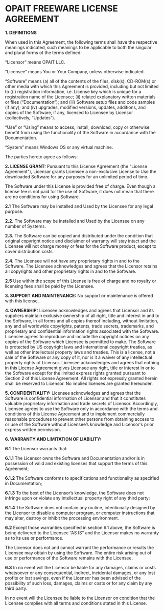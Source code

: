 # OPAIT FREEWARE LICENSE AGREEMENT

**1. DEFINITIONS**

When used in this Agreement, the following terms shall have the respective meanings indicated, such meanings to be applicable to both the singular and plural forms of the terms defined:

“Licensor” means OPAIT LLC.

“Licensee” means You or Your Company, unless otherwise indicated.

“Software” means (a) all of the contents of the files, disk(s), CD-ROM(s) or other media with which this Agreement is provided, including but not limited to ((i) registration information, i.e. License key which is unique for a registration name of the Licensee; (ii) related explanatory written materials or files (“Documentation”); and (iii) Software setup files and code samples (if any); and (iv) upgrades, modified versions, updates, additions, and copies of the Software, if any, licensed to Licensee by Licensor (collectively, “Updates”).

“Use” or “Using” means to access, install, download, copy or otherwise benefit from using the functionality of the Software in accordance with the Documentation.

“System” means Windows OS or any virtual machine.

The parties hereto agree as follows:

**2. LICENSE GRANT:**  Pursuant to this License Agreement (the "License Agreement"), Licensor grants Licensee a non-exclusive License to Use the downloaded Software for any purposes for an unlimited period of time.

The Software under this License is provided free of charge. Even though a license fee is not paid for the use of Software, it does not mean that there are no conditions for using Software.

**2.1** The Software may be installed and Used by the Licensee for any legal purpose.

**2.2.** The Software may be installed and Used by the Licensee on any number of Systems.

**2.3.** The Software can be copied and distributed under the condition that original copyright notice and disclaimer of warranty will stay intact and the Licensee will not charge money or fees for the Software product, except to cover distribution costs.

**2.4.** The Licensee will not have any proprietary rights in and to the Software. The Licensee acknowledges and agrees that the Licensor retains all copyrights and other proprietary rights in and to the Software.

**2.5** Use within the scope of this License is free of charge and no royalty or licensing fees shall be paid by the Licensee.

 
**3. SUPPORT AND MAINTENANCE:** No support or maintenance is offered with this license. 
 
**4. OWNERSHIP:** Licensee acknowledges and agrees that Licensor and its suppliers maintain exclusive ownership of all right, title and interest in and to the Software, in all forms and all copies thereof including, without limitation, any and all worldwide copyrights, patents, trade secrets, trademarks, and proprietary and confidential information rights associated with the Software.  Licensee agrees to reproduce and include the copyright notices on any copies of the Software which Licensee is permitted to make.  The Software is protected by US copyright laws and international copyright treaties, as well as other intellectual property laws and treaties.  This is a license, not a sale of the Software or any copy of it, nor is it a waiver of any intellectual property rights of Licensor.  Licensee acknowledges and agrees that nothing in this License Agreement gives Licensee any right, title or interest in or to the Software except for the limited express rights granted pursuant to Section 2 of this License Agreement.  All rights not expressly granted herein shall be reserved to Licensor.  No implied licenses are granted hereunder.
 
**5. CONFIDENTIALITY:**  Licensee acknowledges and agrees that the Software is confidential information of Licensor and that it constitutes valuable proprietary information and trade secrets of Licensor.  Accordingly, Licensee agrees to use the Software only in accordance with the terms and conditions of this License Agreement and to implement commercially reasonable procedures to prevent other persons from obtaining access to or use of the Software without Licensee’s knowledge and Licensor's prior express written permission.
 
**6. WARRANTY AND LIMITATION OF LIABILITY:**

**6.1** The Licensor warrants that:

**6.1.1** The Licensor owns the Software and Documentation and/or is in possession of valid and existing licenses that support the terms of this Agreement;

**6.1.2** The Software conforms to specifications and functionality as specified in Documentation;

**6.1.3** To the best of the Licensor’s knowledge, the Software does not infringe upon or violate any intellectual property right of any third party;

**6.1.4** The Software does not contain any routine, intentionally designed by the Licensor to disable a computer program, or computer instructions that may alter, destroy or inhibit the processing environment.

**6.2** Except those warranties specified in section 6.1 above, the Software is being delivered to the Licensee “AS IS” and the Licensor makes no warranty as to its use or performance.

The Licensor does not and cannot warrant the performance or results the Licensee may obtain by using the Software. The entire risk arising out of use or performance of the Software remains with the Licensee.

**6.3** In no event will the Licensor be liable for any damages, claims or costs whatsoever or any consequential, indirect, incidental damages, or any lost profits or lost savings, even if the Licensor has been advised of the possibility of such loss, damages, claims or costs or for any claim by any third party.

In no event will the Licensee be liable to the Licensor on condition that the Licensee complies with all terms and conditions stated in this License.
 

